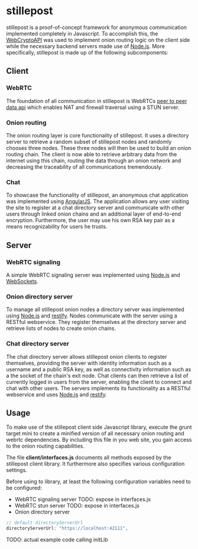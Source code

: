 # stillepost

stillepost is a proof-of-concept framework for anonymous communication implemented completely in Javascript.
To accomplish this, the [WebCryptoAPI]  was used to implement onion routing logic on the client side while the necessary backend servers made use of [Node.js].
More specifically, stillepost is made up of the following subcomponents:

## Client
### WebRTC
The foundation of all communication in stillepost is WebRTCs [peer to peer data api] which enables NAT and firewall traversal using a STUN server.
### Onion routing
The onion routing layer is core functionality of stillepost. It uses a directory server to retrieve a random subset of stillepost nodes and randomly chooses three nodes. These three nodes will then be used to build an onion routing chain. The client is now able to retrieve arbitrary data from the internet using this chain, routing the data through an onion network and decreasing the traceability of all communications tremendously.
### Chat
To showcase the functionality of stillepost, an anonymous chat application was implemented using [AngularJS]. The application allows any user visiting the site to register at a chat directory server and communicate with other users through linked onion chains and an additional layer of end-to-end encryption. Furthermore, the user may use his own RSA key pair as a means recognizability for users he trusts.
## Server
### WebRTC signaling
A simple WebRTC signaling server was implemented using [Node.js] and [WebSockets].
### Onion directory server 
To manage all stillepost onion nodes a directory server was implemented using [Node.js] and [restify]. Nodes communicate with the server using a RESTful webservice. They register themselves at the directory server and retrieve lists of nodes to create onion chains.
### Chat directory server
The chat directory server allows stillepost onion clients to register themselves, providing the server with identity information such as a username and a public RSA key, as well as connectivity information such as a the socket of the chain's exit node. Chat clients can then retrieve a list of currently logged in users from the server, enabling the client to connect and chat with other users. The servers implements its functionality as a RESTful webservice and uses [Node.js] and [restify].
## Usage
To make use of the stillepost client side Javascript library, execute the grunt target mini to create a minified version of all necessary onion routing and webrtc dependencies.
By including this file in you web site, you gain access to the onion routing capabilities.

The file **client/interfaces.js** documents all methods exposed by the stillepost client library. It furthermore also specifies various configuration settings.

Before using to library, at least the following configuration variables need to be configured:
- WebRTC signaling server
TODO: expose in interfaces.js
- WebRTC stun server
TODO: expose in interfaces.js
- Onion directory server
```javascript
// default directoryServerUrl
directoryServerUrl: "https://localhost:42111",
```

TODO: actual example code calling initLib



[WebCryptoAPI]:http://www.w3.org/TR/WebCryptoAPI/
[Node.js]: https://nodejs.org/
[peer to peer data api]:https://w3c.github.io/webrtc-pc/#peer-to-peer-data-api
[AngularJS]:https://angularjs.org/
[WebSockets]:http://dev.w3.org/html5/websockets/
[restify]:https://github.com/mcavage/node-restify
